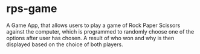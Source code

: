 # rps-game

 A Game App, that allows users to play a game of Rock Paper Scissors against the computer, 
 which is programmed to randomly choose one of the options after user has chosen. 
 A result of who won and why is then displayed based on the choice of both players. 
